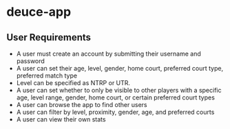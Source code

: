 # deuce-app

## User Requirements
- A user must create an account by submitting their username and password 
- A user can set their age, level, gender, home court, preferred court type, preferred match type
- Level can be specified as NTRP or UTR.
- A user can set whether to only be visible to other players with a specific age, level range, gender, home court, or certain preferred court types
- A user can browse the app to find other users
- A user can filter by level, proximity, gender, age, and preferred courts
- A user can view their own stats
